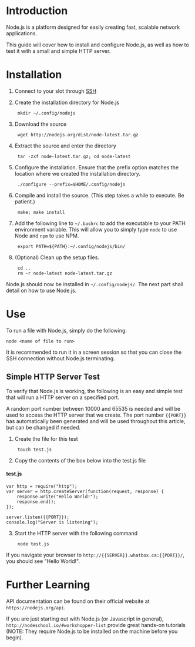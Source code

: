 # Introduction

Node.js is a platform designed for easily creating fast, scalable network applications.

This guide will cover how to install and configure Node.js, as well as how to test it with a small and simple HTTP server.

# Installation

1. Connect to your slot through [SSH](/wiki/SSH)

2. Create the installation directory for Node.js

        mkdir ~/.config/nodejs

3. Download the source
 
        wget http://nodejs.org/dist/node-latest.tar.gz

4. Extract the source and enter the directory

        tar -zxf node-latest.tar.gz; cd node-latest

5. Configure the installation. Ensure that the prefix option matches the location where we created the installation directory.

        ./configure --prefix=$HOME/.config/nodejs

6. Compile and install the source. (This step takes a while to execute. Be patient.)

        make; make install

8. Add the following line to ``~/.bashrc`` to add the executable to your PATH environment variable. This will allow you to simply type ``node`` to use Node and ``npm`` to use NPM.

        export PATH=${PATH}:~/.config/nodejs/bin/

9. (Optional) Clean up the setup files.

        cd ..
        rm -r node-latest node-latest.tar.gz

Node.js should now be installed in ``~/.config/nodejs/``. The next part shall detail on how to use Node.js.

# Use

To run a file with Node.js, simply do the following:

    node <name of file to run>

It is recommended to run it in a screen session so that you can close the SSH connection without Node.js terminating.

## Simple HTTP Server Test

To verify that Node.js is working, the following is an easy and simple test that will run a HTTP server on a specified port.

A random port number between 10000 and 65535 is needed and will be used to access the HTTP server that we create. The port number `{{PORT}}` has automatically been generated and will be used throughout this article, but can be changed if needed.

1. Create the file for this test

        touch test.js

2. Copy the contents of the box below into the test.js file

#### test.js
    var http = require("http");
    var server = http.createServer(function(request, response) {
        response.write("Hello World!");
        response.end();
    });

    server.listen({{PORT}});
    console.log("Server is listening");

3. Start the HTTP server with the following command

        node test.js

If you navigate your browser to `http://{{SERVER}}.whatbox.ca:{{PORT}}/`, you should see "Hello World!".

# Further Learning

API documentation can be found on their official website at `https://nodejs.org/api`.

If you are just starting out with Node.js (or Javascript in general), `http://nodeschool.io/#workshopper-list` provide great hands-on tutorials (NOTE: They require Node.js to be installed on the machine before you begin).